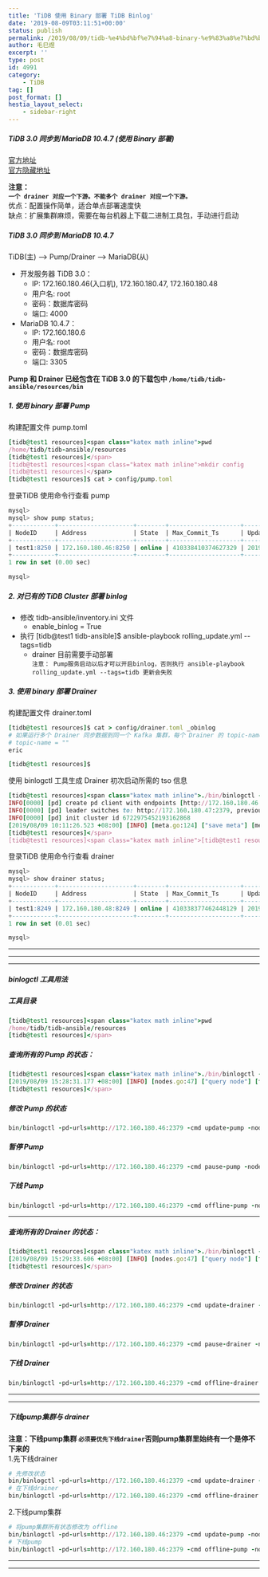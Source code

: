 ```yaml
---
title: 'TiDB 使用 Binary 部署 TiDB Binlog'
date: '2019-08-09T03:11:51+00:00'
status: publish
permalink: /2019/08/09/tidb-%e4%bd%bf%e7%94%a8-binary-%e9%83%a8%e7%bd%b2-tidb-binlog
author: 毛巳煜
excerpt: ''
type: post
id: 4991
category:
    - TiDB
tag: []
post_format: []
hestia_layout_select:
    - sidebar-right
---
```

##### TiDB 3.0 同步到 MariaDB 10.4.7 (使用 Binary 部署)

[官方地址](https://pingcap.com/docs-cn/v3.0/how-to/deploy/tidb-binlog/ "官方地址")  
[官方隐藏地址](https://pingcap.com/docs-cn/v3.0/reference/tools/tidb-binlog/tidb-binlog-local/#%E4%BD%BF%E7%94%A8-tidb-ansible-%E9%83%A8%E7%BD%B2-pump-%E6%8E%A8%E8%8D%90 "官方隐藏地址")

**注意：**  
**`一个 drainer 对应一个下游。不能多个 drainer 对应一个下游。`**  
优点：配置操作简单，适合单点部署速度快  
缺点：扩展集群麻烦，需要在每台机器上下载二进制工具包，手动进行启动

##### TiDB 3.0 同步到 MariaDB 10.4.7

TiDB(主) --&gt; Pump/Drainer --&gt; MariaDB(从)

- 开发服务器 TiDB 3.0： 
  - IP: 172.160.180.46(入口机), 172.160.180.47, 172.160.180.48
  - 用户名: root
  - 密码：数据库密码
  - 端口: 4000
- MariaDB 10.4.7： 
  - IP: 172.160.180.6
  - 用户名: root
  - 密码：数据库密码
  - 端口: 3305

**Pump 和 Drainer 已经包含在 TiDB 3.0 的下载包中 `/home/tidb/tidb-ansible/resources/bin`**

##### 1. 使用 binary 部署 Pump

构建配置文件 pump.toml

```ruby
[tidb@test1 resources]<span class="katex math inline">pwd
/home/tidb/tidb-ansible/resources
[tidb@test1 resources]</span>
[tidb@test1 resources]<span class="katex math inline">mkdir config
[tidb@test1 resources]</span>
[tidb@test1 resources]$ cat > config/pump.toml 
```

登录TiDB 使用命令行查看 pump

```sql
mysql>
mysql> show pump status;
+------------+---------------------+--------+--------------------+---------------------+
| NodeID     | Address             | State  | Max_Commit_Ts      | Update_Time         |
+------------+---------------------+--------+--------------------+---------------------+
| test1:8250 | 172.160.180.46:8250 | online | 410338410374627329 | 2019-08-09 10:13:31 |
+------------+---------------------+--------+--------------------+---------------------+
1 row in set (0.00 sec)

mysql>

```

##### 2. 对已有的 TiDB Cluster 部署 binlog

- 修改 tidb-ansible/inventory.ini 文件 
  - enable\_binlog = True
- 执行 \[tidb@test1 tidb-ansible\]$ ansible-playbook rolling\_update.yml --tags=tidb 
  - drainer 目前需要手动部署  
      `注意： Pump服务启动以后才可以开启binlog，否则执行 ansible-playbook rolling_update.yml --tags=tidb 更新会失败`

##### 3. 使用 binary 部署 Drainer

构建配置文件 drainer.toml

```ruby
[tidb@test1 resources]$ cat > config/drainer.toml _obinlog
# 如果运行多个 Drainer 同步数据到同一个 Kafka 集群，每个 Drainer 的 topic-name 需要设置不同的名称
# topic-name = ""
eric

[tidb@test1 resources]$

```

使用 binlogctl 工具生成 Drainer 初次启动所需的 tso 信息

```ruby
[tidb@test1 resources]<span class="katex math inline">./bin/binlogctl -pd-urls=http://172.160.180.46:2379 -cmd generate_meta
INFO[0000] [pd] create pd client with endpoints [http://172.160.180.46:2379]
INFO[0000] [pd] leader switches to: http://172.160.180.47:2379, previous:
INFO[0000] [pd] init cluster id 6722975452193162868
[2019/08/09 10:11:26.523 +08:00] [INFO] [meta.go:124] ["save meta"] [meta="commitTS: 410338921974857729"]
[tidb@test1 resources]</span>
[tidb@test1 resources]<span class="katex math inline">[tidb@test1 resources]</span> nohup ./bin/drainer -config config/drainer.toml -initial-commit-ts 410338921974857729 &

```

登录TiDB 使用命令行查看 drainer

```sql
mysql>
mysql> show drainer status;
+------------+---------------------+--------+--------------------+---------------------+
| NodeID     | Address             | State  | Max_Commit_Ts      | Update_Time         |
+------------+---------------------+--------+--------------------+---------------------+
| test1:8249 | 172.160.180.48:8249 | online | 410338377462448129 | 2019-08-09 10:12:54 |
+------------+---------------------+--------+--------------------+---------------------+
1 row in set (0.01 sec)

mysql>

```

- - - - - -

- - - - - -

- - - - - -

##### binlogctl 工具用法

##### 工具目录

```ruby
[tidb@test1 resources]<span class="katex math inline">pwd
/home/tidb/tidb-ansible/resources
[tidb@test1 resources]</span>

```

##### 查询所有的 Pump 的状态：

```ruby
[tidb@test1 resources]<span class="katex math inline">./bin/binlogctl -pd-urls=http://172.160.180.46:2379 -cmd pumps
[2019/08/09 15:28:31.177 +08:00] [INFO] [nodes.go:47] ["query node"] [type=pump] [node="{NodeID: test1:8250, Addr: 172.160.180.46:8250, State: paused, MaxCommitTS: 410342402329673729, UpdateTime: 2019-08-09 14:27:20 +0800 CST}"]
[tidb@test1 resources]</span>

```

##### 修改 Pump 的状态

```ruby
bin/binlogctl -pd-urls=http://172.160.180.46:2379 -cmd update-pump -node-id test1:8250 -state paused

```

##### 暂停 Pump

```ruby
bin/binlogctl -pd-urls=http://172.160.180.46:2379 -cmd pause-pump -node-id test1:8250

```

##### 下线 Pump

```ruby
bin/binlogctl -pd-urls=http://172.160.180.46:2379 -cmd offline-pump -node-id test1:8250

```

- - - - - -

##### 查询所有的 Drainer 的状态：

```ruby
[tidb@test1 resources]<span class="katex math inline">./bin/binlogctl -pd-urls=http://172.160.180.46:2379 -cmd drainers
[2019/08/09 15:29:33.606 +08:00] [INFO] [nodes.go:47] ["query node"] [type=drainer] [node="{NodeID: test1:8249, Addr: 172.160.180.46:8249, State: paused, MaxCommitTS: 410342402329673729, UpdateTime: 2019-08-09 14:34:53 +0800 CST}"]
[tidb@test1 resources]</span>

```

##### 修改 Drainer 的状态

```ruby
bin/binlogctl -pd-urls=http://172.160.180.46:2379 -cmd update-drainer -node-id test1:8249 -state paused

```

##### 暂停 Drainer

```ruby
bin/binlogctl -pd-urls=http://172.160.180.46:2379 -cmd pause-drainer -node-id test1:8249

```

##### 下线 Drainer

```ruby
bin/binlogctl -pd-urls=http://172.160.180.46:2379 -cmd offline-drainer -node-id test1:8249

```

- - - - - -

- - - - - -

##### 下线pump集群与 drainer

**注意：下线pump集群 `必须要优先下线drainer`否则pump集群里始终有一个是停不下来的**  
1.先下线drainer

```ruby
# 先修改状态
bin/binlogctl -pd-urls=http://172.160.180.46:2379 -cmd update-drainer -node-id test1:8249 -state offline
# 在下线drainer
bin/binlogctl -pd-urls=http://172.160.180.46:2379 -cmd offline-drainer -node-id test1:8249

```

2.下线pump集群

```ruby
# 将pump集群所有状态修改为 offline
bin/binlogctl -pd-urls=http://172.160.180.46:2379 -cmd update-pump -node-id test1:8250 -state offline
# 下线pump
bin/binlogctl -pd-urls=http://172.160.180.46:2379 -cmd offline-pump -node-id test1:8250

```

- - - - - -

- - - - - -